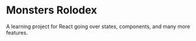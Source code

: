 # Monsters Rolodex

A learning project for React going over states, components, and many more features.
